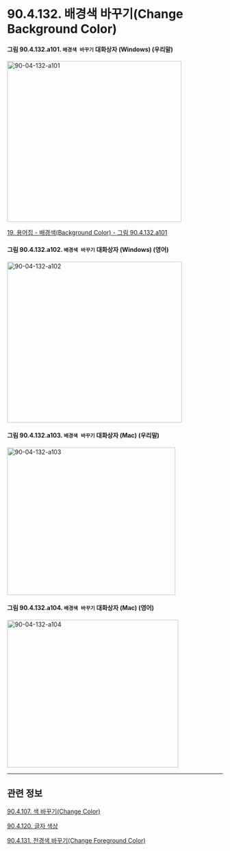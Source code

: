# 90.4.132. 배경색 바꾸기(Change Background Color)

<a id="90-04-132-a101"></a>

#### 그림 90.4.132.a101. `배경색 바꾸기` 대화상자 (Windows) (우리말)
<img width="407" height="376" alt="90-04-132-a101" src="https://github.com/wonder13662/gimp/assets/15767104/51adfcc5-9164-4695-8b55-c7f61bc1996f" />

[19. 용어집 - 배경색(Background Color) - 그림 90.4.132.a101](./19-glossaryx-background_color.md#90-04-132-a101)

<a id="90-04-132-a102"></a>

#### 그림 90.4.132.a102. `배경색 바꾸기` 대화상자 (Windows) (영어)
<img width="408" height="376" alt="90-04-132-a102" src="https://github.com/wonder13662/gimp/assets/15767104/375e0d35-9f9e-4ccf-885a-066896ddcceb" />

<a id="90-04-132-a103"></a>

#### 그림 90.4.132.a103. `배경색 바꾸기` 대화상자 (Mac) (우리말)
<img width="393" height="345" alt="90-04-132-a103" src="https://github.com/wonder13662/gimp/assets/15767104/eaba0aa3-6b46-4e80-b27a-852660d72acb" />

<a id="90-04-132-a104"></a>

#### 그림 90.4.132.a104. `배경색 바꾸기` 대화상자 (Mac) (영어)
<img width="400" height="345" alt="90-04-132-a104" src="https://github.com/wonder13662/gimp/assets/15767104/528330d2-afa5-47f1-a15d-fb5e7dfa02fc" />

***

## 관련 정보

[90.4.107. 색 바꾸기(Change Color)](./90-04-0107-change_color.md)

[90.4.120. 글자 색상](./90-04-0120-text_color.md)

[90.4.131. 전경색 바꾸기(Change Foreground Color)](./90-04-0131-change_foreground_color.md)
